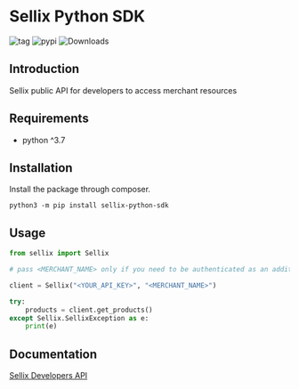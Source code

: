 # Sellix Python SDK 

![tag](https://img.shields.io/github/v/tag/sellix/python-sdk?sort=date&color=blueviolet)
![pypi](https://img.shields.io/pypi/v/sellix-python-sdk)
![Downloads](https://static.pepy.tech/badge/sellix-python-sdk)

## Introduction

Sellix public API for developers to access merchant resources

## Requirements

- python ^3.7

## Installation

Install the package through composer.

```
python3 -m pip install sellix-python-sdk
```

## Usage

```python
from sellix import Sellix

# pass <MERCHANT_NAME> only if you need to be authenticated as an additional store

client = Sellix("<YOUR_API_KEY>", "<MERCHANT_NAME>")

try:
    products = client.get_products()
except Sellix.SellixException as e:
    print(e)

```

## Documentation

[Sellix Developers API](https://developers.sellix.io)
